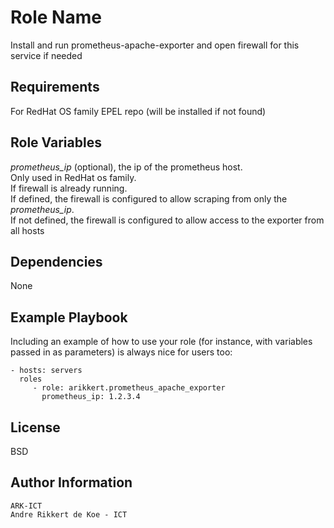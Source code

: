 Role Name
=========

Install and run prometheus-apache-exporter and open firewall for this service if needed

Requirements
------------

For RedHat OS family
EPEL repo (will be installed if not found)

Role Variables
--------------

*prometheus_ip* (optional), the ip of the prometheus host. \
Only used in RedHat os family. \
If firewall is already running. \
If defined, the firewall is configured to allow scraping from only the *prometheus_ip*. \
If not defined, the firewall is configured to allow access to the exporter from all hosts

Dependencies
------------

None

Example Playbook
----------------

Including an example of how to use your role (for instance, with variables passed in as parameters) is always nice for users too:

    - hosts: servers
      roles
         - role: arikkert.prometheus_apache_exporter
           prometheus_ip: 1.2.3.4

License
-------

BSD

Author Information
------------------

    ARK-ICT
    Andre Rikkert de Koe - ICT
